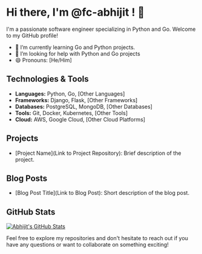 # Hi there, I'm @fc-abhijit ! 👋

I'm a passionate software engineer specializing in Python and Go. Welcome to my GitHub profile! 

- 🌱 I’m currently learning Go and Python projects.
- 🤔 I’m looking for help with Python and Go projects
- 😄 Pronouns: [He/Him]

## Technologies & Tools

- **Languages:** Python, Go, [Other Languages]
- **Frameworks:** Django, Flask, [Other Frameworks]
- **Databases:** PostgreSQL, MongoDB, [Other Databases]
- **Tools:** Git, Docker, Kubernetes, [Other Tools]
- **Cloud:** AWS, Google Cloud, [Other Cloud Platforms]

## Projects

- [Project Name](Link to Project Repository): Brief description of the project.

## Blog Posts

- [Blog Post Title](Link to Blog Post): Short description of the blog post.

## GitHub Stats

[![Abhijit's GitHub Stats](https://github-readme-stats.vercel.app/api?username=yourusername&show_icons=true&count_private=true&hide=contribs)](https://github.com/yourusername)


Feel free to explore my repositories and don't hesitate to reach out if you have any questions or want to collaborate on something exciting!
